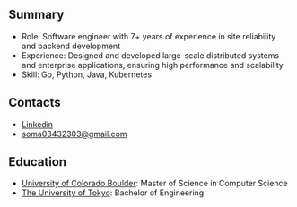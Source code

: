 <h2 align="left">Summary</h2>

- Role: Software engineer with 7+ years of experience in site reliability and backend development
- Experience: Designed and developed large-scale distributed systems and enterprise applications, ensuring high performance and scalability
- Skill: Go, Python, Java, Kubernetes

<h2 align="left">Contacts</h2>

- [Linkedin](https://www.linkedin.com/in/soma-utsumi-278a87178/)
- soma03432303@gmail.com

<h2 align="left">Education</h2>

- [University of Colorado Boulder](https://www.colorado.edu/): Master of Science in Computer Science
- [The University of Tokyo](https://www.u-tokyo.ac.jp/en/index.html): Bachelor of Engineering
